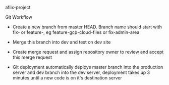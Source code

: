 
aflix-project

Git Workflow

* Create a new branch from master HEAD. Branch name should start with fix- or feature-, eg feature-gcp-cloud-files or fix-admin-area

* Merge this branch into dev and test on dev site

* Create merge request and assign repository owner to review and accept this merge request

* Git deployment automatically deploys master branch into the production server and dev branch into the dev server, deployment takes up 3 minutes until a new code is on it's destination server
